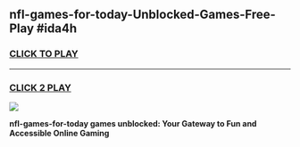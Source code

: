 
## nfl-games-for-today-Unblocked-Games-Free-Play #ida4h
<h3>
<a href="https://us.freeplayer.one?title=nfl-games-for-today&ref=9M">CLICK TO PLAY</a></h3>
<hr>

<h3>
<a href="https://us.freeplayer.one?title=nfl-games-for-today&ref=9M">CLICK 2 PLAY</a>
  
</h3>

<a href="https://us.freeplayer.one?title=nfl-games-for-today&ref=9M"><img src="https://clearcache.store/games.png"></a>


**nfl-games-for-today games unblocked: Your Gateway to Fun and Accessible Online Gaming**
